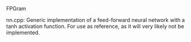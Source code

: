FPGram

nn.cpp: Generic implementation of a feed-forward neural network with a tanh activation function. For use as reference, as it
        will very likely not be implemented.
